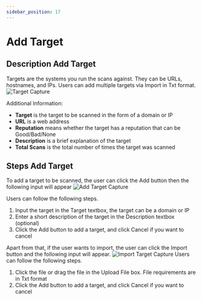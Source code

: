```yaml
---
sidebar_position: 17
---
```


# Add Target
## Description Add Target 
Targets are the systems you run the scans against. They can be URLs, hostnames, and IPs. Users can add multiple targets via Import in Txt format.
![Target Capture](/img/capture/targets.png)

Additional Information:
- **Target** is the target to be scanned in the form of a domain or IP 
- **URL** is a web address 
- **Reputation** means whether the target has a reputation that can be Good/Bad/None 
- **Description** is a brief explanation of the target 
- **Total Scans** is the total number of times the target was scanned

## Steps Add Target
To add a target to be scanned, the user can click the Add button then the following input will appear
![Add Target Capture](/img/capture/add-targets.png)

Users can follow the following steps.
1. Input the target in the Target textbox, the target can be a domain or IP 
2. Enter a short description of the target in the Description textbox (optional)
3. Click the Add button to add a target, and click Cancel if you want to cancel

Apart from that, if the user wants to import, the user can click the Import button and the following input will appear.
![Import Target Capture](/img/capture/import-targets.png)
Users can follow the following steps.
1. Click the file or drag the file in the Upload File box. File requirements are in Txt format
2. Click the Add button to add a target, and click Cancel if you want to cancel
